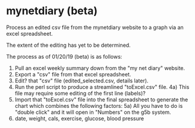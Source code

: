 # mynetdiary (beta)
Process an edited csv file from the mynetdiary website to a graph via an excel spreadsheet.

The extent of the editing has yet to be determined.

The process as of 01/20/19 (beta) is as follows:
1) Pull an excel weekly summary down from the "my net diary" website.
2) Export a "csv" file from that excel spreadsheet.
3) Edit? that "csv" file (edited_selected.csv, details later).
4) Run the perl script to produce a streamlined "toExcel.csv" file.
4a) This file may require some editing of the first line (labels)?
5) Import that "toExcel.csv" file into the final spreadsheet to generate the chart which combines the following factors:
5a) All you have to do is "double click" and it will open in "Numbers" on the g5b system.
6) date, weight, cals, exercise, glucose, blood pressure
